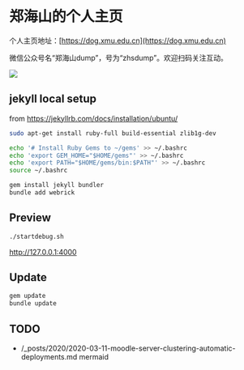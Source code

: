 # 郑海山的个人主页

个人主页地址：[https://dog.xmu.edu.cn](https://dog.xmu.edu.cn)

微信公众号名“郑海山dump”，号为“zhsdump”。欢迎扫码关注互动。

![](https://dog.xmu.edu.cn/images/zhsdump.jpg)

## jekyll local setup

from https://jekyllrb.com/docs/installation/ubuntu/

```sh
sudo apt-get install ruby-full build-essential zlib1g-dev
```

```sh
echo '# Install Ruby Gems to ~/gems' >> ~/.bashrc
echo 'export GEM_HOME="$HOME/gems"' >> ~/.bashrc
echo 'export PATH="$HOME/gems/bin:$PATH"' >> ~/.bashrc
source ~/.bashrc
```

```sh
gem install jekyll bundler
bundle add webrick
```

## Preview

```sh
./startdebug.sh
```

http://127.0.0.1:4000

## Update

```sh
gem update
bundle update
```

## TODO

- /_posts/2020/2020-03-11-moodle-server-clustering-automatic-deployments.md mermaid

